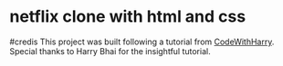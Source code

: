 # netflix clone with html and css
#credis
This project was built following a tutorial from [CodeWithHarry](https://www.youtube.com/user/CodeWithHarry). Special thanks to Harry Bhai for the insightful tutorial.

